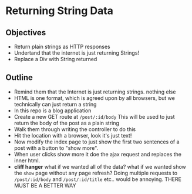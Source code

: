 # Returning String Data

## Objectives

  * Return plain strings as HTTP responses
  * Undertand that the internet is just returning Strings!
  * Replace a Div with String returned

## Outline

  * Remind them that the Internet is just returning strings. nothing else
  * HTML is one format, which is agreed upon by all browsers, but we technically can just return a string
  * In this repo is a blog application
  * Create a new GET route at `/post/:id/body` This will be used to just return the body of the post as a plain string
  * Walk them through writing the controller to do this
  * Hit the location with a browser, look it's just text!
  * Now modify the index page to just show the first two sentences of a post with a button to "show more".
  * When user clicks show more it doe the ajax request and replaces the inner html.
  * **cliff hanger** what if we wanted all of the data? what if we wanted show the `show` page without any page refresh? Doing multiple requests to `/post/:id/body` and `/post/:id/title` etc.. would be annoying. THERE MUST BE A BETTER WAY
